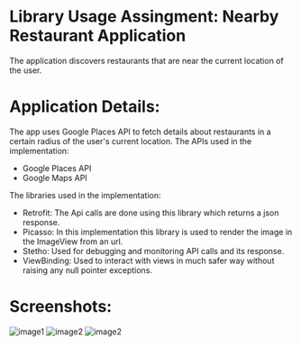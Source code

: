 # Library Usage Assingment: Nearby Restaurant Application
The application discovers restaurants that are near the current location of the user.
# Application Details:
The app uses Google Places API to fetch details about restaurants in a certain radius of the user's current location.
The APIs used in the implementation:
- Google Places API
- Google Maps API

The libraries used in the implementation:
- Retrofit: The Api calls are done using this library which returns a json response.
- Picasso: In this implementation this library is used to render the image in the ImageView from an url.
- Stetho: Used for debugging and monitoring API calls and its response.
- ViewBinding: Used to interact with views in much safer way without raising any null pointer exceptions.

# Screenshots:

![image1](https://github.com/KanishkaHalder1771/assessment/blob/main/AndroidLibrary/KanishkaHalder/NearbyRestaurant/screenshots/ListPage.jpg?raw=true)
![image2](https://github.com/KanishkaHalder1771/assessment/blob/main/AndroidLibrary/KanishkaHalder/NearbyRestaurant/screenshots/DetailPage_1.jpg?raw=true)
![image2](https://github.com/KanishkaHalder1771/assessment/blob/main/AndroidLibrary/KanishkaHalder/NearbyRestaurant/screenshots/DetailPage_2.jpg?raw=true)
